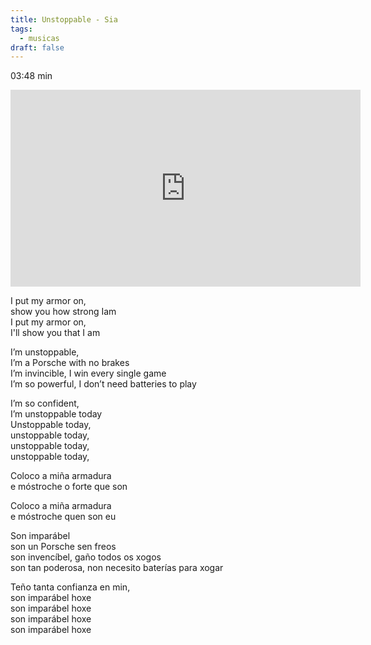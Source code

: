 ```yaml
---
title: Unstoppable - Sia
tags:
  - musicas
draft: false
---
```

03:48  min

<iframe width="560" height="315" src="https://www.youtube.com/embed/3A9OY1MPu9k" title="YouTube video player" frameborder="0" allow="accelerometer; autoplay; clipboard-write; encrypted-media; gyroscope; picture-in-picture" allowfullscreen></iframe>

I put my armor on,\
show you how strong Iam\
I put my armor on,\
I'll show you that I am

I’m unstoppable,\
I’m a Porsche with no brakes\
I’m invincible, I win every single game\
I’m so powerful, I don’t need batteries to play

I’m so confident,\
I’m unstoppable today\
Unstoppable today,\
unstoppable today,\
unstoppable today,\
unstoppable today,

Coloco a miña armadura\
e móstroche o forte que son

Coloco a miña armadura\
e móstroche quen son eu

Son imparábel\
son un Porsche sen freos\
son invencíbel, gaño todos os xogos\
son tan poderosa, non necesito baterías para xogar

Teño tanta confianza en min,\
son imparábel hoxe\
son imparábel hoxe\
son imparábel hoxe\
son imparábel hoxe